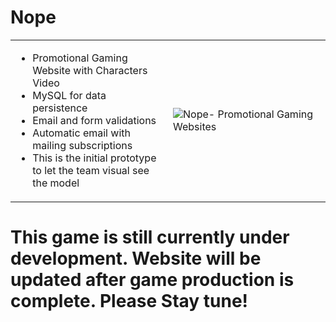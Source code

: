 # Nope
<table>
  <tr>
    <td style="width:50%">
      <ul>
        <li>Promotional Gaming Website with Characters Video</li>
        <li>MySQL for data persistence  </li>
        <li>Email and form validations</li>
        <li>Automatic email with mailing subscriptions</li>
        <li>This is the initial prototype to let the team visual see the model</li>
      </ul>
    </td>
    <td style="width:50%">
        <img src="https://media.giphy.com/media/Iqu3WiACpRGE3gxkXm/giphy.gif" alt="Nope- Promotional Gaming Websites"/>
    </td>
  </tr>
</table>

# This game is still currently under development. Website will be updated after game production is complete. Please Stay tune! 
